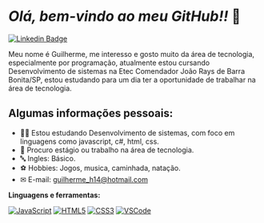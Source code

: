 # *Olá, bem-vindo ao meu GitHub!!* 👋
[![Linkedin Badge](https://img.shields.io/badge/-Guilherme_Fernando_De_Souza-blue?style=flat&logo=Linkedin&logoColor=white)](https://www.linkedin.com/in/guilherme-fernando-de-souza-605738224/)

Meu nome é Guilherme, me interesso e gosto muito da área de tecnologia, especialmente por programação, atualmente estou cursando Desenvolvimento de sistemas na Etec Comendador João Rays de Barra Bonita/SP, estou estudando para um dia ter a oportunidade de trabalhar na área de tecnologia.

## **Algumas informações pessoais:**

- 👨‍🎓 Estou estudando Desenvolvimento de sistemas, com foco em linguagens como javascript, c#, html, css.
- 📃 Procuro estágio ou trabalho na área de tecnologia.
- 🔤 Ingles: Básico.
- ⚽ Hobbies: Jogos, musica, caminhada, natação.
- ✉ E-mail: guilherme_h14@hotmail.com

<p dir="auto"><strong>Linguagens e ferramentas:</strong></p>
<p dir="auto"><a href="https://www.linkedin.com/in/guilherme-fernando-de-souza-605738224/" target="_blank" rel="nofollow"><img src="https://camo.githubusercontent.com/d0c771a97e130353f0c8e9badd8f4e9333a2679fb8ab091a5f70ced84f36f58a/68747470733a2f2f696d672e736869656c64732e696f2f62616467652f2d4a6176615363726970742d626c61636b3f7374796c653d666c6174266c6f676f3d6a617661736372697074" alt="JavaScript" data-canonical-src="https://img.shields.io/badge/-JavaScript-black?style=flat&amp;logo=javascript" style="max-width: 100%;"></a> <a href="https://www.linkedin.com/in/guilherme-fernando-de-souza-605738224/" target="_blank" rel="nofollow"><img src="https://camo.githubusercontent.com/2fad14d202b24de54ef28fb28fc41b3fe661fc22ca72ab6045ed280d277bb536/68747470733a2f2f696d672e736869656c64732e696f2f62616467652f2d48544d4c352d4533344632363f7374796c653d666c6174266c6f676f3d68746d6c35266c6f676f436f6c6f723d7768697465" alt="HTML5" data-canonical-src="https://img.shields.io/badge/-HTML5-E34F26?style=flat&amp;logo=html5&amp;logoColor=white" style="max-width: 100%;"></a> <a href="https://www.linkedin.com/in/guilherme-fernando-de-souza-605738224/" target="_blank" rel="nofollow"><img src="https://camo.githubusercontent.com/08e3417e303c538f8e6007ab74f879c47fcce09ab7d874cd6cc9c0fb88219021/68747470733a2f2f696d672e736869656c64732e696f2f62616467652f2d435353332d3135373242363f7374796c653d666c6174266c6f676f3d63737333" alt="CSS3" data-canonical-src="https://img.shields.io/badge/-CSS3-1572B6?style=flat&amp;logo=css3" style="max-width: 100%;"></a>
<a href="https://www.linkedin.com/in/guilherme-fernando-de-souza-605738224/" target="_blank" rel="nofollow"><img src="https://camo.githubusercontent.com/26f518083dbe4a3ae6d2ac8d00f1423e8069e94f6d307f28e52406e5cf0cc550/68747470733a2f2f696d672e736869656c64732e696f2f62616467652f2d5653436f64652d626c61636b3f7374796c653d666c6174266c6f676f3d56697375616c2d53747564696f266c6f676f436f6c6f723d626c7565" alt="VSCode" data-canonical-src="https://img.shields.io/badge/-VSCode-black?style=flat&amp;logo=Visual-Studio&amp;logoColor=blue" style="max-width: 100%;"></a><a href="https://www.linkedin.com/in/guilherme-fernando-de-souza-605738224/" rel="nofollow"></a></p>
</article>
          </div>



